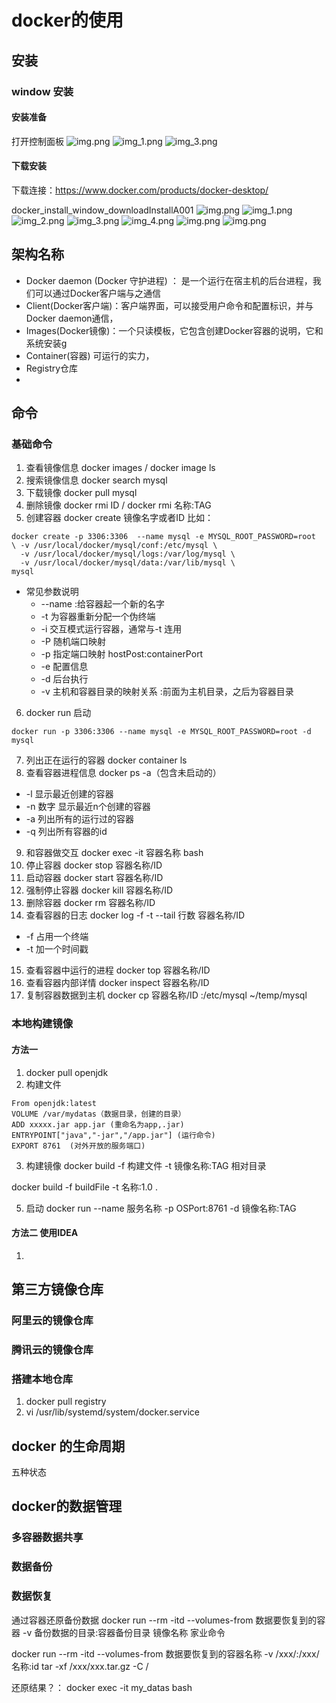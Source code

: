 # docker的使用


## 安装

### window 安装

#### 安装准备

打开控制面板
![img.png](images/docker_install_window_installCheckA001.png)
![img_1.png](images/docker_install_window_installCheckA002.png)
![img_3.png](images/docker_install_window_installCheckA003.png)

#### 下载安装

下载连接：https://www.docker.com/products/docker-desktop/

docker_install_window_downloadInstallA001
![img.png](images/docker_install_window_downloadInstallA001.png)
![img_1.png](images/docker_install_window_downloadInstallA002.png)
![img_2.png](images/docker_install_window_downloadInstallA003.png)
![img_3.png](images/docker_install_window_downloadInstallA004.png)
![img_4.png](images/docker_install_window_downloadInstallA005.png)
![img.png](images/docker_install_window_downloadInstallA006.png)
![img.png](images/docker_install_window_downloadInstallA007.png)

## 架构名称
- Docker daemon (Docker 守护进程) ： 是一个运行在宿主机的后台进程，我们可以通过Docker客户端与之通信
- Client(Docker客户端)：客户端界面，可以接受用户命令和配置标识，并与Docker daemon通信，
- Images(Docker镜像)：一个只读模板，它包含创建Docker容器的说明，它和系统安装g
- Container(容器) 可运行的实力，
- Registry仓库 
- 



## 命令

### 基础命令
1. 查看镜像信息  docker images / docker image ls
2. 搜索镜像信息  docker search mysql
3. 下载镜像     docker pull mysql
4. 删除镜像     docker rmi ID / docker rmi 名称:TAG
5. 创建容器     docker create  镜像名字或者ID
比如：
```shell
docker create -p 3306:3306  --name mysql -e MYSQL_ROOT_PASSWORD=root 
\ -v /usr/local/docker/mysql/conf:/etc/mysql \
  -v /usr/local/docker/mysql/logs:/var/log/mysql \
  -v /usr/local/docker/mysql/data:/var/lib/mysql \
mysql
```
- 常见参数说明
  - --name :给容器起一个新的名字
  - -t 为容器重新分配一个伪终端
  - -i 交互模式运行容器，通常与-t 连用
  - -P 随机端口映射
  - -p 指定端口映射 hostPost:containerPort
  - -e 配置信息
  - -d 后台执行
  - -v 主机和容器目录的映射关系 :前面为主机目录，之后为容器目录
6. docker run 启动
```shell
docker run -p 3306:3306 --name mysql -e MYSQL_ROOT_PASSWORD=root -d mysql
```
7. 列出正在运行的容器 docker container ls
8. 查看容器进程信息   docker ps  -a（包含未启动的） 
- -l  显示最近创建的容器
- -n 数字  显示最近n个创建的容器
- -a 列出所有的运行过的容器
- -q 列出所有容器的id

9. 和容器做交互 docker exec -it 容器名称 bash
10. 停止容器  docker stop 容器名称/ID
11. 启动容器 docker start 容器名称/ID
12. 强制停止容器 docker kill 容器名称/ID
13. 删除容器  docker rm 容器名称/ID
14. 查看容器的日志 docker log -f -t --tail 行数 容器名称/ID

- -f 占用一个终端
- -t 加一个时间戳

15. 查看容器中运行的进程  docker top 容器名称/ID
16. 查看容器内部详情  docker inspect 容器名称/ID
17. 复制容器数据到主机  docker cp 容器名称/ID :/etc/mysql  ~/temp/mysql


### 本地构建镜像

#### 方法一
1. docker pull openjdk
2. 构建文件
```text
From openjdk:latest
VOLUME /var/mydatas（数据目录，创建的目录）
ADD xxxxx.jar app.jar (重命名为app,.jar)
ENTRYPOINT["java","-jar","/app.jar"] (运行命令)
EXPORT 8761  (对外开放的服务端口)
```
3. 构建镜像 docker build -f 构建文件  -t 镜像名称:TAG  相对目录

docker build -f buildFile -t 名称:1.0 .

5. 启动  docker run --name 服务名称 -p OSPort:8761 -d 镜像名称:TAG

#### 方法二  使用IDEA

1. 

## 第三方镜像仓库

### 阿里云的镜像仓库


### 腾讯云的镜像仓库


### 搭建本地仓库

1. docker pull registry
2. vi /usr/lib/systemd/system/docker.service



## docker 的生命周期

五种状态


## docker的数据管理


### 多容器数据共享


### 数据备份


### 数据恢复

通过容器还原备份数据
docker run --rm -itd --volumes-from 数据要恢复到的容器 -v 备份数据的目录:容器备份目录 镜像名称 家业命令

docker run --rm -itd --volumes-from 数据要恢复到的容器名称 -v /xxx/:/xxx/ 名称:id tar -xf /xxx/xxx.tar.gz -C /

还原结果？： docker exec -it my_datas bash

























